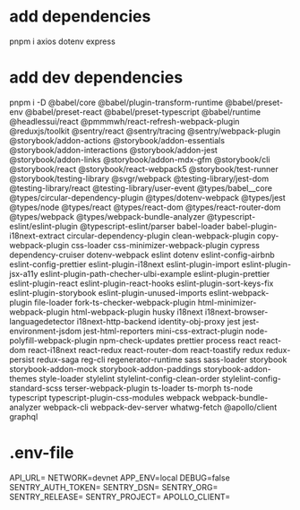 # add dependencies
pnpm i axios dotenv express

# add dev dependencies
pnpm i -D @babel/core @babel/plugin-transform-runtime @babel/preset-env @babel/preset-react @babel/preset-typescript @babel/runtime @headlessui/react @pmmmwh/react-refresh-webpack-plugin @reduxjs/toolkit @sentry/react @sentry/tracing @sentry/webpack-plugin @storybook/addon-actions @storybook/addon-essentials @storybook/addon-interactions @storybook/addon-jest @storybook/addon-links @storybook/addon-mdx-gfm @storybook/cli @storybook/react @storybook/react-webpack5 @storybook/test-runner @storybook/testing-library @svgr/webpack @testing-library/jest-dom @testing-library/react @testing-library/user-event @types/babel__core @types/circular-dependency-plugin @types/dotenv-webpack @types/jest @types/node @types/react @types/react-dom @types/react-router-dom @types/webpack @types/webpack-bundle-analyzer @typescript-eslint/eslint-plugin @typescript-eslint/parser babel-loader babel-plugin-i18next-extract circular-dependency-plugin clean-webpack-plugin copy-webpack-plugin css-loader css-minimizer-webpack-plugin cypress dependency-cruiser dotenv-webpack eslint dotenv eslint-config-airbnb eslint-config-prettier eslint-plugin-i18next eslint-plugin-import eslint-plugin-jsx-a11y eslint-plugin-path-checher-ulbi-example eslint-plugin-prettier eslint-plugin-react eslint-plugin-react-hooks eslint-plugin-sort-keys-fix eslint-plugin-storybook eslint-plugin-unused-imports eslint-webpack-plugin file-loader fork-ts-checker-webpack-plugin html-minimizer-webpack-plugin html-webpack-plugin husky i18next i18next-browser-languagedetector i18next-http-backend identity-obj-proxy jest jest-environment-jsdom jest-html-reporters mini-css-extract-plugin node-polyfill-webpack-plugin npm-check-updates prettier process react react-dom react-i18next react-redux react-router-dom react-toastify redux redux-persist redux-saga reg-cli regenerator-runtime sass sass-loader storybook storybook-addon-mock storybook-addon-paddings storybook-addon-themes style-loader stylelint stylelint-config-clean-order stylelint-config-standard-scss terser-webpack-plugin ts-loader ts-morph ts-node typescript typescript-plugin-css-modules webpack webpack-bundle-analyzer webpack-cli webpack-dev-server whatwg-fetch @apollo/client graphql

# .env-file
API_URL=
NETWORK=devnet
APP_ENV=local
DEBUG=false
SENTRY_AUTH_TOKEN=
SENTRY_DSN=
SENTRY_ORG=
SENTRY_RELEASE=
SENTRY_PROJECT=
APOLLO_CLIENT=

